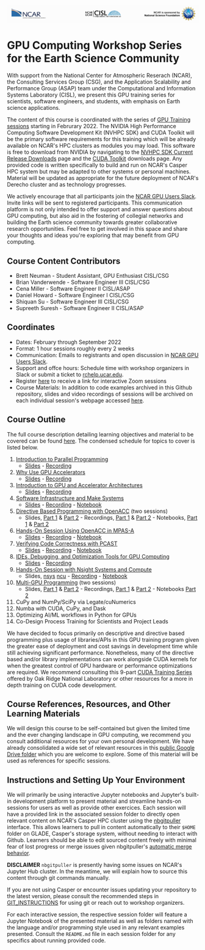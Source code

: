 ![NCAR UCAR Logo](NCAR_CISL_NSF_banner.jpeg)
# GPU Computing Workshop Series for the Earth Science Community
With support from the National Center for Atmospheric Reserach (NCAR), the Consulting Services Group (CSG), and the Application Scalability and Performance Group (ASAP) team under the Computational and Information Systems Laboratory (CISL), we present this GPU training series for scientists, software engineers, and students, with emphasis on Earth science applications.

The content of this course is coordinated with the series of [GPU Training sessions](https://www2.cisl.ucar.edu/what-we-do/training-library/gpu-computing-workshops) starting in Februrary 2022. The NVIDIA High Performance Computing Software Development Kit (NVHPC SDK) and CUDA Toolkit will be the primary software requirements for this training which will be already available on NCAR's HPC clusters as modules you may load. This software is free to download from NVIDIA by navigating to the [NVHPC SDK Current Release Downloads](https://developer.nvidia.com/nvidia-hpc-sdk-downloads 'NVHPC SDK') page and the [CUDA Toolkit](https://developer.nvidia.com/cuda-downloads 'CUDA Toolkit') downloads page. Any provided code is written specifically to build and run on NCAR's Casper HPC system but may be adapted to other systems or personal machines. Material will be updated as appropriate for the future deployment of NCAR's Derecho cluster and as technology progresses.

We actively encourage that all participants join the [NCAR GPU Users Slack](ncargpuusers.slack.com). Invite links will be sent to registered participants. This communication platform is not only intended to offer support and answer questions about GPU computing, but also aid in the fostering of collegial networks and building the Earth science community towards greater collaborative research opportunities. Feel free to get involved in this space and share your thoughts and ideas you're exploring that may benefit from GPU computing.

## Course Content Contributors

* Brett Neuman - Student Assistant, GPU Enthusiast CISL/CSG
* Brian Vanderwende - Software Engineer III CISL/CSG
* Cena Miller - Software Engineer II CISL/ASAP
* Daniel Howard - Software Engineer I CISL/CSG
* Shiquan Su - Software Engineer III CISL/CSG
* Supreeth Suresh - Software Engineer II CISL/ASAP

## Coordinates

* Dates: February through September 2022
* Format: 1 hour sessions roughly every 2 weeks
* Communication: Emails to registrants and open discussion in [NCAR GPU Users Slack](ncargpuusers.slack.com).
* Support and offce hours: Schedule time with workshop organizers in Slack or submit a ticket to [rchelp.ucar.edu](https://support.ucar.edu).
* Register [here](https://docs.google.com/forms/d/e/1FAIpQLSe6g0jGCYthfB9wQe6pNDl7dLO1321EM2vDu7YUSoc0kjISCw/viewform) to receive a link for interactive Zoom sessions
* Course Materials: In addition to code examples archived in this Github repository, slides and video recordings of sessions will be archived on each individual session's webpage accessed [here](https://www2.cisl.ucar.edu/what-we-do/training-library/gpu-computing-workshops).

## Course Outline

The full course description detailing learning objectives and material to be covered can be found [here](https://docs.google.com/document/d/1Tovha_SA0-4QPdOkc1Z89KQgVNAUsTDLNa_PqeCAvhU/edit#heading=h.90nvn0bxldkr). The condensed schedule for topics to cover is listed below.

1. [Introduction to Parallel Programming](01_IntroParallel)
    * [Slides](01_IntroParallel/Introduction%20to%20Parallel%20Programming%20-%20Shiquan%20Su,%20GPU%20Training%2020220203.pdf) - [Recording](https://youtu.be/UjK0O412A60)
2. [Why Use GPU Accelerators](02_WhyGPUs)
    * [Slides](02_WhyGPUs/Why%20Use%20GPU%20Accelerators%20-%20Daniel%20Howard,%20GPU%20Training%2020220217.pdf) - [Recording](https://youtu.be/zKb2ISrVEcU)
3. [Introduction to GPU and Accelerator Architectures](03_IntroGPUArch)
    * [Slides](03_IntroGPUArch/Introduction%20to%20GPU%20and%20Accelerator%20Architectures%20-%20Brent%20Leback,%20GPU%20Training%2020220303.pdf) - [Recording](https://youtu.be/82GiossgAIQ)
4. [Software Infrastructure and Make Systems](04_SoftInfrastructure)
    * [Slides](04_SoftInfrastructure/Software%20Infrastructure%20and%20Make%20Systems%20-%20Vanderwende%2020220317.pdf) - [Recording](https://youtu.be/vzOAZpg2w8s) - [Notebook](04_SoftInfrastructure/building-gpu-code.ipynb)
5. [Directive Based Programming with OpenACC](05_DirectivesOpenACC) (two sessions)
    * Slides, [Part 1](05_DirectivesOpenACC/05_openACC_miniWeather_Tutorial.slides.pdf) & [Part 2](05_DirectivesOpenACC/05p2_openACC_miniWeather_Tutorial.slides.pdf) - Recordings, [Part 1](https://youtu.be/NYEas1HVS00) & [Part 2](https://youtu.be/nAyqaYeshXM) - Notebooks, [Part 1](05_DirectivesOpenACC/05_openACC_miniWeather_Tutorial.ipynb) & [Part 2](05_DirectivesOpenACC/05p2_openACC_miniWeather_Tutorial.ipynb)
7. [Hands-On Session Using OpenACC in MPAS-A](07_HandsOnMPASA)
    * [Slides](07_HandsOnMPASA/07_HandsOnMPASA.slides.pdf) - [Recording](https://youtu.be/AwaEHzUcPWs) - [Notebook](07_HandsOnMPASA/07_HandsOnMPASA.ipynb)
8. [Verifying Code Correctness with PCAST](08_PCAST)
    * [Slides](08_PCAST/08_PCAST.slides.pdf) - [Recording](https://youtu.be/GBledvf6mDs) - [Notebook](08_PCAST/08_PCAST.ipynb)
9. [IDEs, Debugging, and Optimization Tools for GPU Computing](09_DebugProfilerIDE)
    * [Slides](09_DebugProfilerIDE/09_GPUDebug_Profile_IDE.slides.pdf) - [Recording](https://youtu.be/2DRj4WcwdGQ)
10. [Hands-On Session with Nsight Systems and Compute](10_HandsOnNsight)
    * Slides, [nsys](10_HandsOnNsight/nsys/10_HandsOnNsight_nsys.pdf) [ncu](10_HandsOnNsight/ncu/10_HandsOnNsight_ncu.pdf) - [Recording]() - [Notebook](10_HandsOnNsight/10_HandsOnNsight.ipynb)
11. [Multi-GPU Programming](11_MultiGPU) (two sessions)
    * Slides, [Part 1](11_MultiGPU/Multi-GPU_Programming_for_Earth_Scientists_Jiri_Kraus_NVIDIA.pdf) & [Part 2]() - Recordings, [Part 1]() & [Part 2]() - Notebooks [Part 2]()
13. CuPy and NumPy/SciPy via Legate/cuNumerics
14. Numba with CUDA, CuPy, and Dask
15. Optimizing AI/ML workflows in Python for GPUs
16. Co-Design Process Training for Scientists and Project Leads

We have decided to focus primarily on descriptive and directive based programming plus usage of libraries/APIs in this GPU training program given the greater ease of deployment and cost savings in development time while still achieving significant performance. Nonetheless, many of the directive based and/or library implementations can work alongside CUDA kernels for when the greatest control of GPU hardware or performance optimizations are required. We recommend consulting this 9-part [CUDA Training Series](https://www.olcf.ornl.gov/cuda-training-series/ 'CUDA Training') offered by Oak Ridge National Laboratory or other resources for a more in depth training on CUDA code development.

## Course References, Resources, and Other Learning Materials

We will design this course to be self-contained but given the limited time and the ever changing landscape in GPU computing, we recommend you consult additional resources for your own personal development. We have already consolidated a wide set of relevant resources in this [public Google Drive folder](https://drive.google.com/drive/folders/1e5cfjwIIiTogd3n894V6uwtKDs8wdAuo) which you are welcome to explore. Some of this material will be used as references for specific sessions.

## Instructions and Setting Up Your Environment
We will primarily be using interactive Jupyter notebooks and Jupyter's built-in development platform to present material and streamline hands-on sessions for users as well as provide other exercices. Each session will have a provided link in the associated session folder to directly open relevant content on NCAR's Casper HPC cluster using the [nbgitpuller](https://jupyterhub.github.io/nbgitpuller/use.html) interface. This allows learners to pull in content automatically to their `$HOME` folder on GLADE, Casper's storage system, without needing to interact with Github. Learners should be able to edit sourced content freely with minimal fear of lost progress or merge issues given nbgitpuller's [automatic merge behavior](https://jupyterhub.github.io/nbgitpuller/topic/automatic-merging.html).

**DISCLAIMER** `nbgitpuller` is presently having some issues on NCAR's Jupyter Hub cluster. In the meantime, we will explain how to source this content through git commands manually.

If you are not using Casper or encounter issues updating your repository to the latest version, please consult the recommended steps in [GIT_INSTRUCTIONS](GIT_INSTRUCTIONS.md) for using git or reach out to workshop organizers. 

For each interactive session, the respective session folder will feature a Jupyter Notebook of the presented material as well as folders named with the language and/or programming style used in any relevant examples presented. Consult the `README.md` file in each session folder for any specifics about running provided code.

